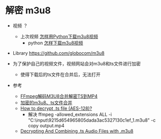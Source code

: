 

# 解密 m3u8

- 视频 ？
    - 上次视频 [怎样用Python下载m3u8视频](https://www.bilibili.com/video/BV1ft41137Ad/)
        - python [怎样下载m3u8视频](https://github.com/makelove/Python_Master_Courses/blob/master/%E5%9B%BE%E5%83%8F%E8%A7%86%E9%A2%91%E5%A4%84%E7%90%86/%E6%80%8E%E6%A0%B7%E4%B8%8B%E8%BD%BDm3u8%E8%A7%86%E9%A2%91/download_m3u8.py) 

- Library https://github.com/globocom/m3u8

- 为了保护自己的视频文件，视频网站会对m3u8和ts文件进行加密
    - 使得下载后的ts文件在合并后，无法打开


- 参考
    - [FFmpeg解码M3U8合并解密TS到MP4](https://luluit.top/archives/2070.html)
    - [加密的m3u8、ts文件合并](https://blog.csdn.net/guanxiao1989/article/details/90529865)
    - [How to decrypt .ts file (AES-128)?](https://www.reddit.com/r/ffmpeg/comments/c3e6jw/how_to_decrypt_ts_file_aes128/)
        - 解决 ffmpeg -allowed_extensions ALL -i "C:\input\9215d654965805dada3ac5327130c1ef_1.m3u8" -c copy output.mp4
    - [Decrypting And Combining .ts Audio Files with .m3u8](https://stackoverflow.com/questions/34235397/decrypting-and-combining-ts-audio-files-with-m3u8)
